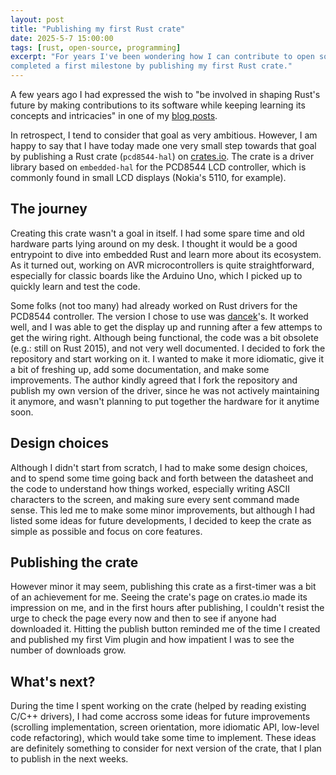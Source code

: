 ```yaml
---
layout: post
title: "Publishing my first Rust crate"
date: 2025-5-7 15:00:00
tags: [rust, open-source, programming]
excerpt: "For years I've been wondering how I can contribute to open source in Rust. Today, I
completed a first milestone by publishing my first Rust crate."
---
```


A few years ago I had expressed the wish to "be involved in shaping Rust's future by making 
contributions to its software while keeping learning its concepts and intricacies" in one of my
[blog posts](https://n-eq.github.io/blog/2022/11/01/rust-fiddling-2-years).

In retrospect, I tend to consider that goal as very ambitious. However, I am happy to say that I have today 
made one very small step towards that goal by publishing a Rust crate (`pcd8544-hal`) on [crates.io](https://crates.io/crates/pcd8544-hal/).
The crate is a driver library based on `embedded-hal` for the PCD8544 LCD controller, which is commonly found in
small LCD displays (Nokia's 5110, for example). 

## The journey

Creating this crate wasn't a goal in itself. I had some spare time and old hardware parts lying around on my desk.
I thought it would be a good entrypoint to dive into embedded Rust and learn more about its ecosystem.
As it turned out, working on AVR microcontrollers is quite straightforward, especially for classic boards
like the Arduino Uno, which I picked up to quickly learn and test the code.

Some folks (not too many) had already worked on Rust drivers for the PCD8544 controller. The version I chose to
use was [dancek](https://github.com/dancek/pcd8544-hal)'s. It worked well, and I was able to get the display up and running
after a few attemps to get the wiring right. Although being functional, the code was a bit obsolete (e.g.: still on Rust 2015),
and not very well documented.
I decided to fork the repository and start working on it. I wanted to make it more idiomatic, give it a bit of freshing up,
add some documentation, and make some improvements.
The author kindly agreed that I fork the repository and publish my own version of the driver, since he was not actively maintaining it anymore,
and wasn't planning to put together the hardware for it anytime soon.

## Design choices

Although I didn't start from scratch, I had to make some design choices, and to spend some time going back and forth
between the datasheet and the code to understand how things worked, especially writing ASCII characters to the screen, and
making sure every sent command made sense.
This led me to make some minor improvements, but although I had listed some ideas for future developments, I decided to keep the crate as simple
as possible and focus on core features.

## Publishing the crate

However minor it may seem, publishing this crate as a first-timer was a bit of an achievement for me. Seeing the crate's page on crates.io
made its impression on me, and in the first hours after publishing, I couldn't resist the urge to check the page every now and then to see if
anyone had downloaded it.
Hitting the publish button reminded me of the time I created and published my first Vim plugin and how impatient I was to see the number of downloads
grow.

## What's next?

During the time I spent working on the crate (helped by reading existing C/C++ drivers), I had come accross some ideas for future improvements (scrolling
implementation, screen orientation, more idiomatic API, low-level code refactoring), which would take some time to implement.
These ideas are definitely something to consider for next version of the crate, that I plan to publish in the next weeks.
